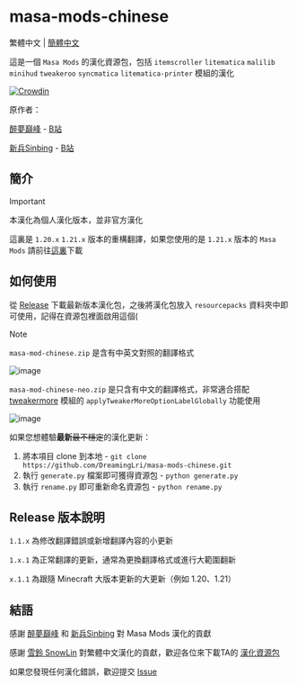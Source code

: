 # masa-mods-chinese

繁體中文 | [簡體中文](https://github.com/DreamingLri/masa-mods-chinese/blob/1.21/README.md)

這是一個 `Masa Mods` 的漢化資源包，包括 `itemscroller` `litematica` `malilib` `minihud` `tweakeroo` `syncmatica` `litematica-printer` 模組的漢化

[![Crowdin](https://badges.crowdin.net/masa-mod-chinese/localized.svg)](https://crowdin.com)

原作者：

[醉夢巔峰](mailto:893136473@qq.com) - [B站](https://space.bilibili.com/13205801) 

[新兵Sinbing](https://github.com/Sinbing) - [B站](https://space.bilibili.com/1446187)

## 簡介

> [!IMPORTANT]
> 本漢化為個人漢化版本，並非官方漢化

這裏是 `1.20.x` `1.21.x` 版本的重構翻譯，如果您使用的是 `1.21.x` 版本的 `Masa Mods` 請前往[這裏](https://github.com/DreamingLri/masa-mods-chinese)下載

## 如何使用

從 [Release](https://github.com/DreamingLri/masa-mods-chinese/releases) 下載最新版本漢化包，之後將漢化包放入 `resourcepacks` 資料夾中即可使用，記得在資源包裡面啟用這個(

> [!NOTE]
> `masa-mod-chinese.zip` 是含有中英文對照的翻譯格式
>
> ![image](https://github.com/user-attachments/assets/9272e9a0-723b-431b-aeaa-c80a2a372cca)
>
> `masa-mod-chinese-neo.zip` 是只含有中文的翻譯格式，非常適合搭配 [tweakermore](https://github.com/Fallen-Breath/tweakermore) 模組的 `applyTweakerMoreOptionLabelGlobally` 功能使用
>
> ![image](https://github.com/user-attachments/assets/892cd08e-90ce-47a4-8a84-b0f0001cd99d)


如果您想體驗**最新**~~最不穩定~~的漢化更新：

1. 將本項目 clone 到本地 - `git clone https://github.com/DreamingLri/masa-mods-chinese.git`
2. 執行 `generate.py` 檔案即可獲得資源包 - `python generate.py`
3. 執行 `rename.py` 即可重新命名資源包 - `python rename.py`

## Release 版本說明

`1.1.x` 為修改翻譯錯誤或新增翻譯內容的小更新

`1.x.1` 為正常翻譯的更新，通常為更換翻譯格式或進行大範圍翻新

`x.1.1` 為跟隨 Minecraft 大版本更新的大更新（例如 1.20、1.21）

## 結語

感謝 [醉夢巔峰](mailto:893136473@qq.com) 和 [新兵Sinbing](https://github.com/Sinbing) 對 Masa Mods 漢化的貢獻

感謝 [雪鈴 SnowLin](https://github.com/snowlinouo) 對繁體中文漢化的貢獻，歡迎各位來下載TA的 [漢化資源包](https://modrinth.com/resourcepack/masa-mod-translationpack)

如果您發現任何漢化錯誤，歡迎提交 [Issue](https://github.com/DreamingLri/masa-mods-chinese/issues/new)

